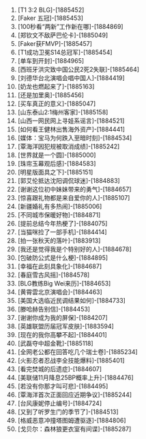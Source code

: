 
1. [T1 3:2 BLG]-[1885452]
1. [Faker 五冠]-[1885453]
1. [100秒看“两新”工作新在哪]-[1884869]
1. [郑钦文不敌萨巴伦卡]-[1885049]
1. [Faker获FMVP]-[1885457]
1. [T1成功卫冕S14总冠军]-[1885454]
1. [单车到开封]-[1884965]
1. [西班牙洪灾致中国公民2死2失联]-[1885464]
1. [刘德华台北演唱会唱中国人]-[1884419]
1. [奶龙也燃起来了]-[1885163]
1. [还是加里奥]-[1885456]
1. [买车真正的意义]-[1885047]
1. [山东泰山2:1梅州客家]-[1885158]
1. [山西一网民网上寻娃系谣言]-[1884521]
1. [如何看王健林出售海外资产]-[1884441]
1. [媒体：宝马为何跌入至暗时刻]-[1884534]
1. [覃海洋因犯规被取消成绩]-[1885242]
1. [世界就是一个圆]-[1885000]
1. [珠帘玉幕观后感]-[1884583]
1. [明星版面具之下]-[1885151]
1. [郭艾伦抵达沈阳调侃球迷]-[1884883]
1. [谢谢这位初中妹妹带来的勇气]-[1884657]
1. [惊喜跟礼物都是来自爱你的人]-[1885107]
1. [新疆婚礼有多热闹]-[1885006]
1. [不同城市保暖好物]-[1884871]
1. [提前总结今年热梗了]-[1884075]
1. [当猫咪捡了一部手机]-[1884414]
1. [拍一张秋天的落叶]-[1883913]
1. [我还是觉得我是个特别好的人]-[1884678]
1. [包破防公式是什么梗]-[1884895]
1. [幸福在此刻具象化]-[1884687]
1. [春庭雪古风摇]-[1884578]
1. [BLG教练Big Wei来历]-[1884653]
1. [黄霄雲北京演唱会]-[1884463]
1. [美国大选临近民调结果如何]-[1884733]
1. [滕哈赫告别信]-[1884453]
1. [谢谢你成为我的屏保]-[1884207]
1. [英雄联盟历届冠军皮肤]-[1883594]
1. [现在的我你高攀不起]-[1884401]
1. [武磊夺中超金靴]-[1885118]
1. [全网老公都在回答吃几个瑞士卷]-[1885234]
1. [火影忍者忍战李全技能爆料]-[1885401]
1. [看完焚城的后遗症]-[1884607]
1. [美联储11月降息25BP概率上升]-[1884476]
1. [若没有你那才叫可悲]-[1884495]
1. [覃海洋首次正面回应近期争议]-[1885244]
1. [台风康妮停止编号]-[1884724]
1. [又到了听罗生门的季节了]-[1884513]
1. [格威恶意冲撞塔图姆遭驱逐]-[1884806]
1. [戈贝尔：森林狼更衣室有间谍]-[1885287]